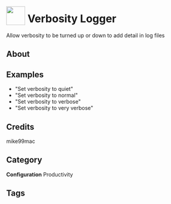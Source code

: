 # <img src="https://raw.githack.com/FortAwesome/Font-Awesome/master/svgs/solid/stethoscope.svg" card_color="#FF9400" width="50" height="50" style="vertical-align:bottom"/> Verbosity Logger
Allow verbosity to be turned up or down to add detail in log files

## About


## Examples
* "Set verbosity to quiet"
* "Set verbosity to normal"
* "Set verbosity to verbose"
* "Set verbosity to very verbose"

## Credits
mike99mac

## Category
**Configuration**
Productivity

## Tags

